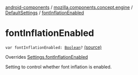 [android-components](../../index.md) / [mozilla.components.concept.engine](../index.md) / [DefaultSettings](index.md) / [fontInflationEnabled](./font-inflation-enabled.md)

# fontInflationEnabled

`var fontInflationEnabled: `[`Boolean`](https://kotlinlang.org/api/latest/jvm/stdlib/kotlin/-boolean/index.html)`?` [(source)](https://github.com/mozilla-mobile/android-components/blob/master/components/concept/engine/src/main/java/mozilla/components/concept/engine/Settings.kt#L204)

Overrides [Settings.fontInflationEnabled](../-settings/font-inflation-enabled.md)

Setting to control whether font inflation is enabled.

